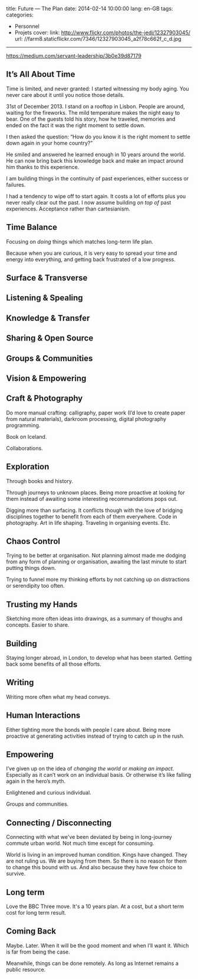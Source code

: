 title: Future — The Plan
date: 2014-02-14 10:00:00
lang: en-GB
tags:
categories:
- Personnel
- Projets
cover:
  link: http://www.flickr.com/photos/the-jedi/12327903045/
  url: //farm8.staticflickr.com/7346/12327903045_a2f78c662f_c_d.jpg

---

https://medium.com/servant-leadership/3b0e39d87179

## It’s All About Time

Time is limited, and never granted: I started witnessing my body aging. You never care about it until you notice those details.

31st of December 2013. I stand on a rooftop in Lisbon. People are around, waiting for the fireworks. The mild temperature makes the night easy to bear. One of the guests told his story, how he traveled, memories and ended on the fact it was the right moment to settle down.
 
I then asked the question: “How do you know it is the right moment to settle down again in your home country?”

He smiled and answered he learned enough in 10 years around the world. He can now bring back this knowledge back and make an impact around him thanks to this experience.

<!--more-->

I am building things in the continuity of past experiences, either success or failures.

I had a tendency to wipe off to start again. It costs a lot of efforts plus you never really clear out the past. I now assume building *on top of* past experiences. Acceptance rather than cartesianism.

## Time Balance

Focusing on *doing* things which matches long-term life plan.

Because when you are curious, it is very easy to spread your time and energy into everything, and getting back frustrated of a low progress.

## Surface & Transverse

## Listening & Spealing

## Knowledge & Transfer

## Sharing & Open Source

## Groups & Communities

## Vision & Empowering

## Craft & Photography

Do more manual crafting: calligraphy, paper work (I’d love to create paper from natural materials), darkroom processing, digital photography programming.

Book on Iceland.

Collaborations.



## Exploration

Through books and history.

Through journeys to unknown places. Being more proactive at looking for them instead of awaiting some interesting recommandations pops out.

Digging more than surfacing. It conflicts though with the love of bridging disciplines together to benefit from each of them everywhere. Code in photography. Art in life shaping. Traveling in organising events. Etc.

## Chaos Control

Trying to be better at organisation. Not planning almost made me dodging from any form of planning or organisation, awaiting the last minute to start putting things down.

Trying to funnel more my thinking efforts by not catching up on distractions or serendipity too often.

## Trusting my Hands

Sketching more often ideas into drawings, as a summary of thoughs and concepts. Easier to share.

## Building

Staying longer abroad, in London, to develop what has been started. Getting back some benefits of all those efforts.

## Writing

Writing more often what my head conveys.

## Human Interactions

Either tighting more the bonds with people I care about. Being more proactive at generating activities instead of trying to catch up in the rush.

## Empowering

I’ve given up on the idea of *changing the world* or *making an impact*. Especially as it can’t work on an individual basis. Or otherwise it’s like falling again in the hero’s myth.

Enlightened and curious individual.

Groups and communities.

## Connecting / Disconnecting

Connecting with what we've been deviated by being in long-journey commute urban world. Not much time except for consuming.

World is living in an improved human condition. Kings have changed. They are not ruling us. We are buying from them. So there is no reason for them to change this bound with us. And also because they have few choice to survive.

## Long term

Love the BBC Three move. It's a 10 years plan. At a cost, but a short term cost for long term result.

## Coming Back

Maybe. Later. When it will be the good moment and when I’ll want it. Which is far from being the case.

Meanwhile, things can be done remotely. As long as Internet remains a public resource.
